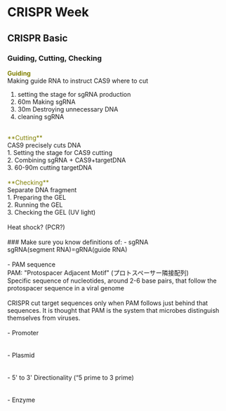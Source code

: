 # CRISPR Week
## CRISPR Basic
### Guiding, Cutting, Checking
<font color="Olive">**Guiding**</font><br/>
Making guide RNA to instruct CAS9 where to cut<br/>
1. setting the stage for sgRNA production<br/>
2. 60m Making sgRNA<br/>
3. 30m Destroying unnecessary DNA<br/>
4. cleaning sgRNA<br/>
<br/>
<font color="Olive">**Cutting**</font><br/>
CAS9 precisely cuts DNA<br/>
1. Setting the stage for CAS9 cutting<br/>
2. Combining sgRNA + CAS9+targetDNA<br/>
3. 60-90m cutting targetDNA<br/>
<br/>
<font color="Olive">**Checking**</font><br/>
Separate DNA fragment<br/>
1. Preparing the GEL<br/>
2. Running the GEL<br/>
3. Checking the GEL (UV light)<br/>
<br/>
Heat shock? (PCR?)<br/>
<br/>
### Make sure you know definitions of:
- sgRNA<br/>
sgRNA(segment RNA)=gRNA(guide RNA)<br/>
<br/>
- PAM sequence<br/>
PAM: "Protospacer Adjacent Motif" (プロトスペーサー隣接配列)<br/>
Specific sequence of nucleotides, around 2-6 base pairs, that follow the protospacer sequence in a viral genome<br/>
<br/>
CRISPR cut target sequences only when PAM follows just behind that sequences. It is thought that PAM is the system that microbes distinguish themselves from viruses.<br/>
<br/>
- Promoter<br/>
<br/>
<br/>
- Plasmid<br/>
<br/>
<br/>
- 5' to 3' Directionality (“5 prime to 3 prime)<br/>
<br/>
<br/>
- Enzyme<br/>
<br/>
<br/>
